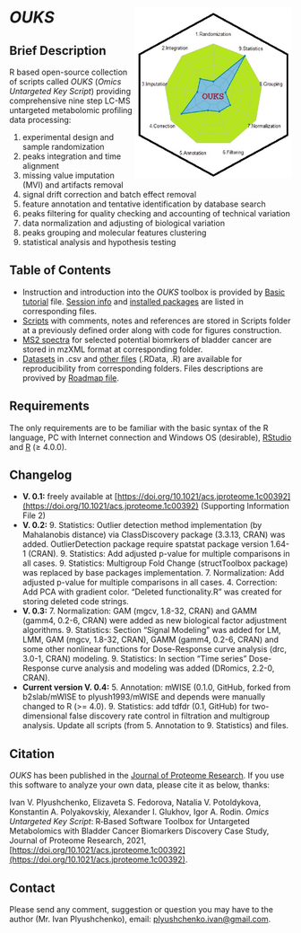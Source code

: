 # *OUKS* <img src="Spider 2.jpg" align="right" height="304" width="280"/> 
## Brief Description
R based open-source collection of scripts called *OUKS* (*Omics Untargeted Key Script*) providing comprehensive nine step LC-MS untargeted metabolomic profiling data processing:

1. experimental design and sample randomization
2. peaks integration and time alignment
3. missing value imputation (MVI) and artifacts removal
4. signal drift correction and batch effect removal
5. feature annotation and tentative identification by database search
6. peaks filtering for quality checking and accounting of technical variation
7. data normalization and adjusting of biological variation
8. peaks grouping and molecular features clustering
9. statistical analysis and hypothesis testing

## Table of Contents
- Instruction and introduction into the *OUKS* toolbox is provided by [Basic tutorial](https://github.com/plyush1993/OUKS/blob/main/Basic%20tutorial.pdf) file. [Session info](https://github.com/plyush1993/OUKS/blob/main/Session%20Info.txt) and [installed packages](https://github.com/plyush1993/OUKS/blob/main/Used%20packages.pdf) are listed in corresponding files.
- [Scripts](https://github.com/plyush1993/OUKS/tree/main/Scripts%20(R)) with comments, notes and references are stored in Scripts folder at a previously defined order along with code for figures construction.
- [MS2 spectra](https://github.com/plyush1993/OUKS/tree/main/MS2%20spectra%20(mzXML)) for selected potential biomrkers of bladder cancer are stored in mzXML format at corresponding folder.
- [Datasets](https://github.com/plyush1993/OUKS/tree/main/Datasets%20(csv)) in .csv and [other files](https://github.com/plyush1993/OUKS/tree/main/Auxiliary%20files%20(RData)) (.RData, .R) are available for reproducibility from corresponding folders. Files descriptions are provived by [Roadmap file](https://github.com/plyush1993/OUKS/blob/main/Roadmap.pdf).

## Requirements
The only requirements are to be familiar with the basic syntax of the R language, PC with Internet connection and Windows OS (desirable), [RStudio](https://www.rstudio.com/products/rstudio/download/) and [R](https://cloud.r-project.org/) (≥ 4.0.0).

## Changelog
- **V. 0.1:** freely available at [https://doi.org/10.1021/acs.jproteome.1c00392](https://doi.org/10.1021/acs.jproteome.1c00392) (Supporting Information File 2)
- **V. 0.2:**  9. Statistics: Outlier detection method implementation (by Mahalanobis distance) via ClassDiscovery package (3.3.13, CRAN) was added.       OutlierDetection package require spatstat package version 1.64-1 (CRAN). 
          9. Statistics: Add adjusted p-value for multiple comparisons in all cases. 
          9. Statistics: Multigroup Fold Change (structToolbox package) was replaced by base packages implementation.
          7. Normalization: Add adjusted p-value for multiple comparisons in all cases.
          4. Correction: Add PCA with gradient color.
          “Deleted functionality.R” was created for storing deleted code strings.
- **V. 0.3:** 7. Normalization: GAM (mgcv, 1.8-32, CRAN) and GAMM (gamm4, 0.2-6, CRAN) were added as new biological factor adjustment algorithms. 9. Statistics: Section “Signal Modeling” was added for LM, LMM, GAM (mgcv, 1.8-32, CRAN), GAMM (gamm4, 0.2-6, CRAN) and some other nonlinear functions for Dose-Response curve analysis (drc, 3.0-1, CRAN) modeling. 9. Statistics: In section “Time series” Dose-Response curve analysis and modeling was added (DRomics, 2.2-0, CRAN).
- **Current version V. 0.4:** 5. Annotation: mWISE (0.1.0, GitHub, forked from b2slab/mWISE to plyush1993/mWISE and depends were manually changed to R (>= 4.0). 
                              9. Statistics: add tdfdr (0.1, GitHub) for two-dimensional false discovery rate control in filtration and multigroup analysis.
                              Update all scripts (from 5. Annotation to 9. Statistics) and files.
     
## Citation
*OUKS* has been published in the [Journal of Proteome Research](https://pubs.acs.org/journal/jprobs). If you use this software to analyze your own data, please cite it as below, thanks:

Ivan V. Plyushchenko, Elizaveta S. Fedorova, Natalia V. Potoldykova, Konstantin A. Polyakovskiy, Alexander I. Glukhov, Igor A. Rodin. *Omics Untargeted Key Script*: R‑Based Software Toolbox for Untargeted Metabolomics with Bladder Cancer Biomarkers Discovery Case Study, Journal of Proteome Research, 2021, [https://doi.org/10.1021/acs.jproteome.1c00392](https://doi.org/10.1021/acs.jproteome.1c00392).

## Contact
Please send any comment, suggestion or question you may have to the author (Mr. Ivan Plyushchenko), email: plyushchenko.ivan@gmail.com.

